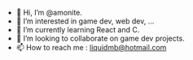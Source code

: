 - 👋 Hi, I’m @amonite.
- 👀 I’m interested in game dev, web dev, ...
- 🌱 I’m currently learning React and C.
- 💞️ I’m looking to collaborate on game dev projects.
- 📫 How to reach me : liquidmb@hotmail.com

<!---
amonite/amonite is a ✨ special ✨ repository because its `README.md` (this file) appears on your GitHub profile.
You can click the Preview link to take a look at your changes.
--->
